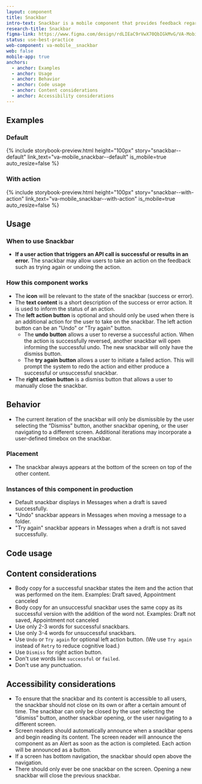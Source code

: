 ```yaml
---
layout: component
title: Snackbar
intro-text: Snackbar is a mobile component that provides feedback regarding API interactions at the bottom of the screen.
research-title: Snackbar
figma-link: https://www.figma.com/design/rdLIEaC9rVwX70QbIGkMvG/VA-Mobile---Design-Tokens-Library?m=auto&node-id=2321-2925&t=IbOdMq31rx8WXOoc-1
status: use-best-practice
web-component: va-mobile__snackbar
web: false
mobile-app: true
anchors:
  - anchor: Examples
  - anchor: Usage
  - anchor: Behavior
  - anchor: Code usage
  - anchor: Content considerations
  - anchor: Accessibility considerations
---
```


## Examples

### Default

{% include storybook-preview.html height="100px" story="snackbar--default" link_text="va-mobile_snackbar--default" is_mobile=true auto_resize=false %}

### With action

{% include storybook-preview.html height="100px" story="snackbar--with-action" link_text="va-mobile_snackbar--with-action" is_mobile=true auto_resize=false %}

## Usage

### When to use Snackbar

* **If a user action that triggers an API call is successful or results in an error.** The snackbar may allow users to take an action on the feedback such as trying again or undoing the action.

### How this component works

* The **icon** will be relevant to the state of the snackbar (success or error).
* The **text content** is a short description of the success or error action. It is used to inform the status of an action.
* The **left action button** is optional and should only be used when there is an additional action for the user to take on the snackbar. The left action button can be an "Undo" or "Try again" button.
    * The **undo button** allows a user to reverse a successful action. When the action is successfully reversed, another snackbar will open informing the successful undo. The new snackbar will only have the dismiss button.
    * The **try again button** allows a user to initiate a failed action. This will prompt the system to redo the action and either produce a successful or unsuccessful snackbar.
* The **right action button** is a dismiss button that allows a user to manually close the snackbar.

## Behavior

* The current iteration of the snackbar will only be dismissible by the user selecting the “Dismiss” button, another snackbar opening, or the user navigating to a different screen. Additional iterations may incorporate a user-defined timebox on the snackbar.

### Placement

* The snackbar always appears at the bottom of the screen on top of the other content.

### Instances of this component in production

* Default snackbar displays in Messages when a draft is saved successfully.
* "Undo" snackbar appears in Messages when moving a message to a folder.
* "Try again" snackbar appears in Messages when a draft is not saved successfully.

## Code usage

<va-link-action href="https://design.va.gov/storybook/?path=/docs/va-mobile_snackbar--docs" text="View code usage documentation in Storybook" type="secondary"></va-link-action>


## Content considerations

* Body copy for a successful snackbar states the item and the action that was performed on the item. Examples: Draft saved, Appointment canceled
* Body copy for an unsuccessful snackbar uses the same copy as its successful version with the addition of the word not. Examples: Draft not saved, Appointment not canceled
* Use only 2-3 words for successful snackbars.
* Use only 3-4 words for unsuccessful snackbars.
* Use `Undo` or `Try again` for optional left action button. (We use `Try again` instead of `Retry` to reduce cognitive load.)
* Use `Dismiss` for right action button.
* Don't use words like `successful` or `failed`.
* Don't use any punctuation.

## Accessibility considerations

* To ensure that the snackbar and its content is accessible to all users, the snackbar should not close on its own or after a certain amount of time. The snackbar can only be closed by the user selecting the “dismiss” button, another snackbar opening, or the user navigating to a different screen.
* Screen readers should automatically announce when a snackbar opens and begin reading its content. The screen reader will announce the component as an Alert as soon as the action is completed. Each action will be announced as a button.
* If a screen has bottom navigation, the snackbar should open above the navigation.
* There should only ever be one snackbar on the screen. Opening a new snackbar will close the previous snackbar.
